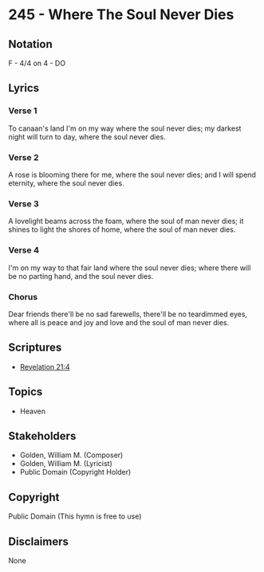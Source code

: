 # 245 - Where The Soul Never Dies

## Notation

F - 4/4 on 4 - DO

## Lyrics

### Verse 1

To canaan's land I'm on my way where the soul never dies; my darkest night will turn to day, where the soul never dies.

### Verse 2

A rose is blooming there for me, where the soul never dies; and I will spend eternity, where the soul never dies.

### Verse 3

A lovelight beams across the foam, where the soul of man never dies; it shines to light the shores of home, where the soul of man never dies.

### Verse 4

I'm on my way to that fair land where the soul never dies; where there will be no parting hand, and the soul never dies.

### Chorus

Dear friends there'll be no sad farewells, there'll be no teardimmed eyes, where all is peace and joy and love and the soul of man never dies.


## Scriptures

- [Revelation 21:4](https://www.biblegateway.com/passage/?search=Revelation%2021%3A4)

## Topics

- Heaven

## Stakeholders

- Golden, William M. (Composer)
- Golden, William M. (Lyricist)
- Public Domain (Copyright Holder)

## Copyright

Public Domain
(This hymn is free to use)

## Disclaimers

None

